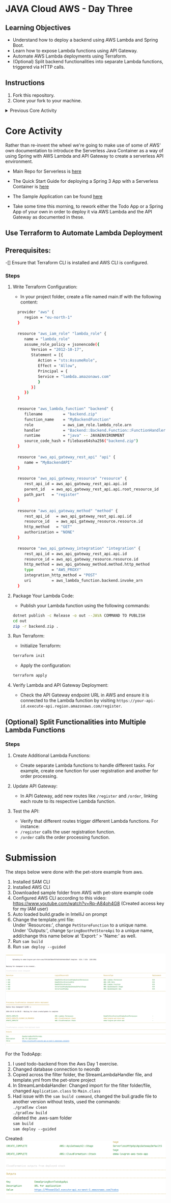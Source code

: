 # JAVA Cloud AWS - Day Three

## Learning Objectives
   - Understand how to deploy a backend using AWS Lambda and Spring Boot.
   - Learn how to expose Lambda functions using API Gateway.
   - Automate AWS Lambda deployments using Terraform.
   - (Optional) Split backend functionalities into separate Lambda functions, triggered via HTTP calls.

## Instructions

1. Fork this repository.
2. Clone your fork to your machine.
<details>
<summary>Previous Core Activity</summary>

## Deploy Backend Using AWS Lambda and API Gateway
### Steps
1. Create a Lambda Function:
   - Open the AWS Management Console and navigate to Lambda.
   - Click Create function.
   - Choose Author from scratch.
   - Name the function (e.g., MyBackendFunction).
   - Select the JAVA runtime.
   - Click Create function.

2. Add Function Logic:
   - Add a simple backend function to respond to API requests:
   ```JAVA
   
   ```

3. Set Up API Gateway:

   - Navigate to API Gateway in AWS Console.
   - Click Create API.
   - Choose HTTP API and click Build.
   - Name your API (e.g., MyBackendAPI).
   - Under Integrations, select Lambda and choose your Lambda function.
   - Click Next and deploy your API.

4. Test the API:

   - Open a browser and visit the URL generated by API Gateway (`https://your-api-id.execute-api.region.amazonaws.com/register`).
   - Verify that it returns the message: `"Hello, /register"`.
  
   </details>

# Core Activity

Rather than re-invent the wheel we're going to make use of some of AWS' own documentation to introduce the Serverless Java Container as a way of using Spring with AWS Lambda and API Gateway to create a serverless API environment.

- Main Repo for Serverless is [here](https://github.com/aws/serverless-java-container)

- The Quick Start Guide for deploying a Spring 3 App with a Serverless Container is [here](https://github.com/aws/serverless-java-container/wiki/Quick-start---Spring-Boot3)

- The Sample Application can be found [here](https://github.com/aws/serverless-java-container/tree/main/samples/springboot3/pet-store)

- Take some time this morning, to rework either the Todo App or a Spring App of your own in order to deploy it via AWS Lambda and the API Gateway as documented in these.


## Use Terraform to Automate Lambda Deployment
## Prerequisites:
   -[] Ensure that Terraform CLI is installed and AWS CLI is configured.
### Steps
1. Write Terraform Configuration:
    - In your project folder, create a file named main.tf with the following content:
    ```bash
      provider "aws" {
         region = "eu-north-1"
      }

      resource "aws_iam_role" "lambda_role" {
         name = "lambda_role"
         assume_role_policy = jsonencode({
            Version = "2012-10-17",
            Statement = [{
               Action = "sts:AssumeRole",
               Effect = "Allow",
               Principal = {
               Service = "lambda.amazonaws.com"
               }
            }]
         })
      }

      resource "aws_lambda_function" "backend" {
         filename         = "backend.zip"
         function_name    = "MyBackendFunction"
         role             = aws_iam_role.lambda_role.arn
         handler          = "Backend::Backend.Function::FunctionHandler"
         runtime          = "java" -- JAVAENVIRONMENT
         source_code_hash = filebase64sha256("backend.zip")
      }

      resource "aws_api_gateway_rest_api" "api" {
         name = "MyBackendAPI"
      }

      resource "aws_api_gateway_resource" "resource" {
         rest_api_id = aws_api_gateway_rest_api.api.id
         parent_id   = aws_api_gateway_rest_api.api.root_resource_id
         path_part   = "register"
      }

      resource "aws_api_gateway_method" "method" {
         rest_api_id   = aws_api_gateway_rest_api.api.id
         resource_id   = aws_api_gateway_resource.resource.id
         http_method   = "GET"
         authorization = "NONE"
      }

      resource "aws_api_gateway_integration" "integration" {
         rest_api_id = aws_api_gateway_rest_api.api.id
         resource_id = aws_api_gateway_resource.resource.id
         http_method = aws_api_gateway_method.method.http_method
         type        = "AWS_PROXY"
         integration_http_method = "POST"
         uri         = aws_lambda_function.backend.invoke_arn
      }
   ```

2. Package Your Lambda Code:
   - Publish your Lambda function using the following commands:
   ```bash
   dotnet publish -c Release -o out --JAVA COMMAND TO PUBLISH
   cd out
   zip -r backend.zip .

   ```

3. Run Terraform:
   - Initialize Terraform:
   ```bash
   terraform init
   ```
   - Apply the configuration:
   ```bash
   terraform apply
   ```
4. Verify Lambda and API Gateway Deployment:
   - Check the API Gateway endpoint URL in AWS and ensure it is connected to the Lambda function by visiting `https://your-api-id.execute-api.region.amazonaws.com/register`.

## (Optional) Split Functionalities into Multiple Lambda Functions
### Steps

1. Create Additional Lambda Functions:
   - Create separate Lambda functions to handle different tasks. For example, create one function for user registration and another for order processing.

2. Update API Gateway:
   - In API Gateway, add new routes like `/register` and `/order`, linking each route to its respective Lambda function.

3. Test the API:
   - Verify that different routes trigger different Lambda functions. For instance:
   - `/register` calls the user registration function.
   - `/order` calls the order processing function.


# Submission
The steps below were done with the pet-store example from aws.

1. Installed SAM CLI
2. Installed AWS CLI
3. Downloaded sample folder from AWS with pet-store example code
4. Configured AWS CLI according to this video: https://www.youtube.com/watch?v=Rp-A84oh4G8
   (Created access key for my IAM user)
5. Auto loaded build.gradle in IntelliJ on prompt
6. Change the template.yml file:  
   Under 'Resources:', change `PetStoreFunction` to a unique name.  
   Under 'Outputs:', change `SpringBootPetStoreApi` to a unique name, add/change this name below at 'Export:' > 'Name:' as well. 
6. Run `sam build`
7. Run `sam deploy --guided`

![](/images/1_uploaded_severlessLambdaPetstore.png)  

For the TodoApp:  
1. I used todo-backend from the Aws Day 1 exercise.
2. Changed database connection to neondb
3. Copied across the filter folder, the StreamLambdaHandler file, and template.yml from the pet-store project
4. In StreamLambdaHandler: Changed import for the filter folder/file, changed `Application.class` to `Main.class`
5. Had issue with the `sam build command`, changed the buil.gradle file to another version without tests, used the commands:  
   `./gradlew clean`  
   `./gradlew build`  
   deleted the .aws-sam folder  
   `sam build`  
   `sam deploy --guided`  

Created:  
![](/images/2_created_Serverless_todo.png)